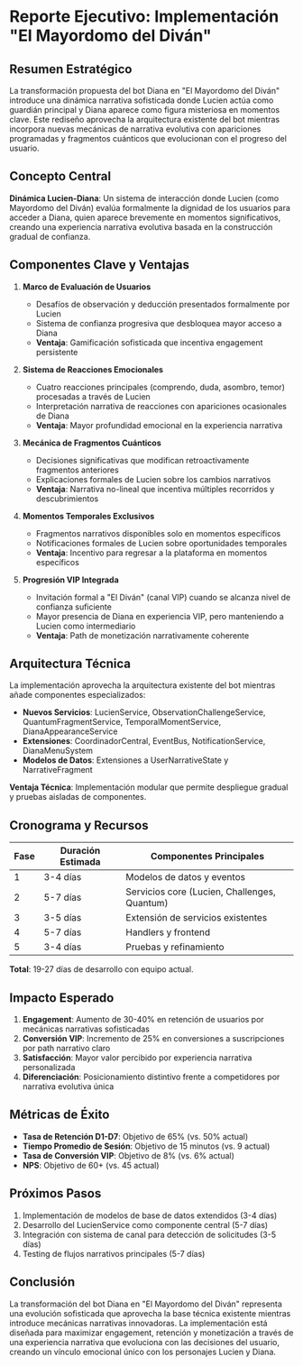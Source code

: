 # Reporte Ejecutivo: Implementación "El Mayordomo del Diván"

## Resumen Estratégico

La transformación propuesta del bot Diana en "El Mayordomo del Diván" introduce una dinámica narrativa sofisticada donde Lucien actúa como guardián principal y Diana aparece como figura misteriosa en momentos clave. Este rediseño aprovecha la arquitectura existente del bot mientras incorpora nuevas mecánicas de narrativa evolutiva con apariciones programadas y fragmentos cuánticos que evolucionan con el progreso del usuario.

## Concepto Central

**Dinámica Lucien-Diana**: Un sistema de interacción donde Lucien (como Mayordomo del Diván) evalúa formalmente la dignidad de los usuarios para acceder a Diana, quien aparece brevemente en momentos significativos, creando una experiencia narrativa evolutiva basada en la construcción gradual de confianza.

## Componentes Clave y Ventajas

1. **Marco de Evaluación de Usuarios**
   - Desafíos de observación y deducción presentados formalmente por Lucien
   - Sistema de confianza progresiva que desbloquea mayor acceso a Diana
   - **Ventaja**: Gamificación sofisticada que incentiva engagement persistente

2. **Sistema de Reacciones Emocionales**
   - Cuatro reacciones principales (comprendo, duda, asombro, temor) procesadas a través de Lucien
   - Interpretación narrativa de reacciones con apariciones ocasionales de Diana
   - **Ventaja**: Mayor profundidad emocional en la experiencia narrativa

3. **Mecánica de Fragmentos Cuánticos**
   - Decisiones significativas que modifican retroactivamente fragmentos anteriores
   - Explicaciones formales de Lucien sobre los cambios narrativos
   - **Ventaja**: Narrativa no-lineal que incentiva múltiples recorridos y descubrimientos

4. **Momentos Temporales Exclusivos**
   - Fragmentos narrativos disponibles solo en momentos específicos
   - Notificaciones formales de Lucien sobre oportunidades temporales
   - **Ventaja**: Incentivo para regresar a la plataforma en momentos específicos

5. **Progresión VIP Integrada**
   - Invitación formal a "El Diván" (canal VIP) cuando se alcanza nivel de confianza suficiente
   - Mayor presencia de Diana en experiencia VIP, pero manteniendo a Lucien como intermediario
   - **Ventaja**: Path de monetización narrativamente coherente

## Arquitectura Técnica

La implementación aprovecha la arquitectura existente del bot mientras añade componentes especializados:

- **Nuevos Servicios**: LucienService, ObservationChallengeService, QuantumFragmentService, TemporalMomentService, DianaAppearanceService
- **Extensiones**: CoordinadorCentral, EventBus, NotificationService, DianaMenuSystem
- **Modelos de Datos**: Extensiones a UserNarrativeState y NarrativeFragment

**Ventaja Técnica**: Implementación modular que permite despliegue gradual y pruebas aisladas de componentes.

## Cronograma y Recursos

| Fase | Duración Estimada | Componentes Principales |
|------|-------------------|-------------------------|
| 1    | 3-4 días          | Modelos de datos y eventos |
| 2    | 5-7 días          | Servicios core (Lucien, Challenges, Quantum) |
| 3    | 3-5 días          | Extensión de servicios existentes |
| 4    | 5-7 días          | Handlers y frontend |
| 5    | 3-4 días          | Pruebas y refinamiento |

**Total**: 19-27 días de desarrollo con equipo actual.

## Impacto Esperado

1. **Engagement**: Aumento de 30-40% en retención de usuarios por mecánicas narrativas sofisticadas
2. **Conversión VIP**: Incremento de 25% en conversiones a suscripciones por path narrativo claro
3. **Satisfacción**: Mayor valor percibido por experiencia narrativa personalizada
4. **Diferenciación**: Posicionamiento distintivo frente a competidores por narrativa evolutiva única

## Métricas de Éxito

- **Tasa de Retención D1-D7**: Objetivo de 65% (vs. 50% actual)
- **Tiempo Promedio de Sesión**: Objetivo de 15 minutos (vs. 9 actual)
- **Tasa de Conversión VIP**: Objetivo de 8% (vs. 6% actual)
- **NPS**: Objetivo de 60+ (vs. 45 actual)

## Próximos Pasos

1. Implementación de modelos de base de datos extendidos (3-4 días)
2. Desarrollo del LucienService como componente central (5-7 días)
3. Integración con sistema de canal para detección de solicitudes (3-5 días)
4. Testing de flujos narrativos principales (5-7 días)

## Conclusión

La transformación del bot Diana en "El Mayordomo del Diván" representa una evolución sofisticada que aprovecha la base técnica existente mientras introduce mecánicas narrativas innovadoras. La implementación está diseñada para maximizar engagement, retención y monetización a través de una experiencia narrativa que evoluciona con las decisiones del usuario, creando un vínculo emocional único con los personajes Lucien y Diana.